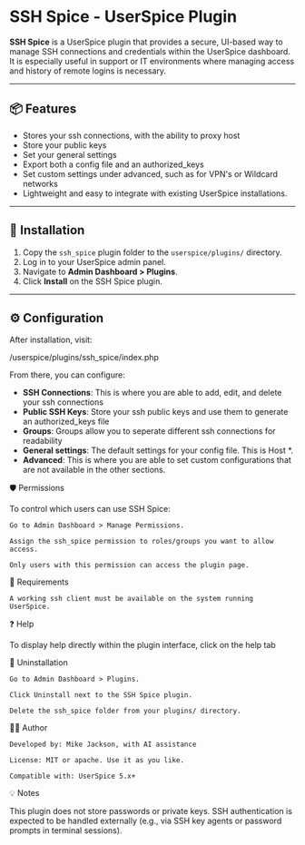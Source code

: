 # SSH Spice - UserSpice Plugin

**SSH Spice** is a UserSpice plugin that provides a secure, UI-based way to manage SSH connections and credentials within the UserSpice dashboard. It is especially useful in support or IT environments where managing access and history of remote logins is necessary.

---

## 📦 Features

- Stores your ssh connections, with the ability to proxy host
- Store your public keys
- Set your general settings
- Export both a config file and an authorized_keys
- Set custom settings under advanced, such as for VPN's or Wildcard networks
- Lightweight and easy to integrate with existing UserSpice installations.

---

## 🧰 Installation

1. Copy the `ssh_spice` plugin folder to the `userspice/plugins/` directory.
2. Log in to your UserSpice admin panel.
3. Navigate to **Admin Dashboard > Plugins**.
4. Click **Install** on the SSH Spice plugin.

---

## ⚙️ Configuration

After installation, visit:

/userspice/plugins/ssh_spice/index.php


From there, you can configure:

- **SSH Connections**: This is where you are able to add, edit, and delete your ssh connections
- **Public SSH Keys**: Store your ssh public keys and use them to generate an authorized_keys file
- **Groups**: Groups allow you to seperate different ssh connections for readability
- **General settings**: The default settings for your config file. This is Host *.
- **Advanced**: This is where you are able to set custom configurations that are not available in the other sections. 

🛡️ Permissions

To control which users can use SSH Spice:

    Go to Admin Dashboard > Manage Permissions.

    Assign the ssh_spice permission to roles/groups you want to allow access.

    Only users with this permission can access the plugin page.


🔧 Requirements

    A working ssh client must be available on the system running UserSpice.


❓ Help

To display help directly within the plugin interface, click on the help tab

🧼 Uninstallation

    Go to Admin Dashboard > Plugins.

    Click Uninstall next to the SSH Spice plugin.

    Delete the ssh_spice folder from your plugins/ directory.

🧑‍💻 Author

    Developed by: Mike Jackson, with AI assistance

    License: MIT or apache. Use it as you like.

    Compatible with: UserSpice 5.x+

💡 Notes

This plugin does not store passwords or private keys. SSH authentication is expected to be handled externally (e.g., via SSH key agents or password prompts in terminal sessions).

